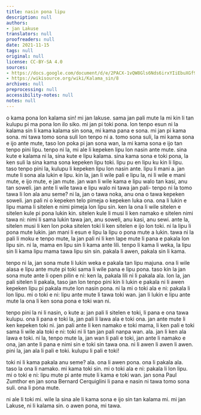```yaml
---
title: nasin pona lipu
description: null
authors:
- jan Lakuse
translators: null
proofreaders: null
date: 2021-11-15
tags: null
original: null
license: CC-BY-SA 4.0
sources:
- https://docs.google.com/document/d/e/2PACX-1vQW8Gls6Nds6irxYIiEbuXGf9ea_R_wNU20IdPrCzsK9K0bEEzGbOOyTO08yGSWYjObV-Py8_hGeM7U/pub
- https://wikisource.org/wiki/Kalama_sin/8
archives: null
preprocessing: null
accessibility-notes: null
notes: null
---
```


o kama pona lon kalama sin! mi jan lakuse. sama jan pali mute la mi kin li tan kulupu pi ma pona lon ilo siko. mi jan pi toki pona. lon tenpo esun ni la kalama sin li kama kalama sin sona, mi kama pana e sona. mi jan pi kama sona. mi tawa tomo sona suli lon tenpo ni a. tomo sona suli, la mi kama sona e ijo ante mute, taso lon poka pi jan sona wan, la mi kama sona e ijo tan tenpo pini lipu. tenpo ni la, mi ale li kepeken lipu lon nasin ante mute. sina kute e kalama ni la, sina kute e lipu kalama. sina kama sona e toki pona, la ken suli la sina kama sona kepeken lipu toki. lipu pu en lipu ku kin li lipu. taso tenpo pini la, kulupu li kepeken lipu lon nasin ante. lipu li mani a. jan mute li sona ala lukin e lipu. kin la, jan li wile pali e lipu la, ni li wile e mani mute, e ijo mute, e jan mute. jan wan li wile kama e lipu walo tan kasi, anu tan soweli. jan ante li wile tawa e lipu walo ni tawa jan pali- tenpo ni la tomo tawa li lon ala anu seme? ni la, jan o tawa noka, anu ona o tawa kepeken soweli. jan pali ni o kepeken telo pimeja o kepeken luka ona. ona li lukin e lipu mama li sitelen e nimi pimeja lon lipu sin. ken la ona li wile sitelen e sitelen kule pi pona lukin kin. sitelen kule li musi li ken namako e sitelen nimi tawa ni: nimi li sama lukin tawa jan, anu soweli, anu kasi, anu sewi. ante la, sitelen musi li ken lon poka sitelen toki li ken sitelen e ijo lon toki. ni la lipu li pona mute lukin. jan mani li esun e lipu la lipu o pona mute a lukin. tawa ni la pali li moku e tenpo mute, la jan pali ni li ken lape mute li pana e pakala lon lipu sin. ni la, mama en lipu sin li kama ante lili. tenpo li kama li weka, la lipu sin li kama lipu mama tawa lipu sin sin. pakala li awen, pakala sin li kama.

tenpo ni la, jan sona mute li lukin weka e pakala tan lipu majuna. ona li wile alasa e lipu ante mute pi toki sama li wile pana e lipu pona. taso kin la jan sona mute ante li open pilin e ni: ken la, pakala lili ni li pakala ala. lon la, jan pali sitelen li pakala, taso jan lon tenpo pini kin li lukin e pakala ni li awen kepeken lipu pi pakala mute lon nasin pona. ni la mi o toki ala e ni: pakala li lon lipu. mi o toki e ni: lipu ante mute li tawa toki wan. jan li lukin e lipu ante mute la ona li ken sona pona e toki wan ni.

tenpo pini la ni li nasin, o kute a: jan pali li sitelen e toki, li pana e ona tawa kulupu. ona li pana e toki la, jan pali li lawa ala e toki ona. jan ante mute li ken kepeken toki ni. jan pali ante li ken namako e toki mama, li ken pali e toki sama li wile ala toki e ni: toki ni li tan jan pali nanpa wan. ala. jan li ken ala lawa e toki. ni la, tenpo mute la, jan wan li pali e toki, jan ante li namako e ona, jan ante li pana e nimi sin e toki sin tawa ona. ni li awen li awen li awen. pini la, jan ala li pali e toki. kulupu li pali e toki!

toki ni li kama pakala anu seme? ala. ona li awen pona. ona li pakala ala. taso la ona li namako. mi kama toki sin. mi o toki ala e ni: pakala li lon lipu. mi o toki e ni: lipu mute pi ante mute li kama e toki wan. jan sona Paul Zumthor en jan sona Bernard Cerquiglini li pana e nasin ni tawa tomo sona suli. ona li pona mute.

ni ale li toki mi. wile la sina ale li kama sona e ijo sin tan kalama mi. mi jan Lakuse, ni li kalama sin. o awen pona, mi tawa.